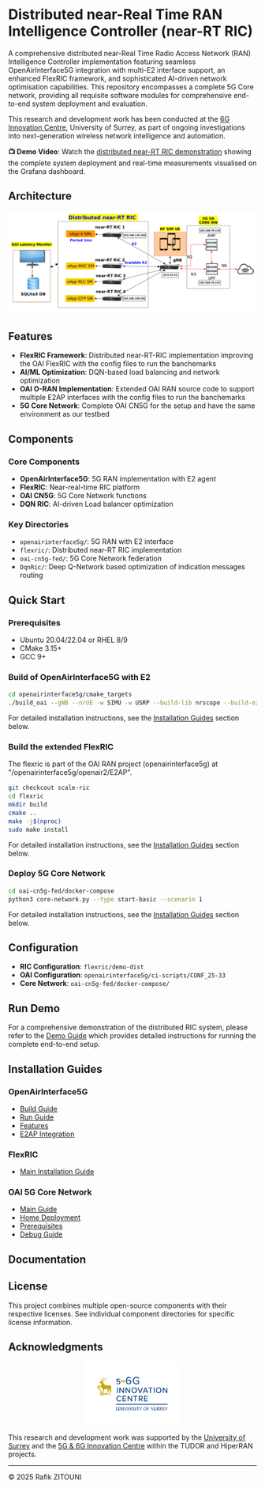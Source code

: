 # Distributed near-Real Time RAN Intelligence Controller (near-RT RIC)

A comprehensive distributed near-Real Time Radio Access Network (RAN) Intelligence Controller implementation featuring seamless OpenAirInterface5G integration with multi-E2 interface support, an enhanced FlexRIC framework, and sophisticated AI-driven network optimisation capabilities. This repository encompasses a complete 5G Core network, providing all requisite software modules for comprehensive end-to-end system deployment and evaluation.

This research and development work has been conducted at the [6G Innovation Centre](https://www.surrey.ac.uk/institute-communication-systems/5g-6g-innovation-centre), University of Surrey, as part of ongoing investigations into next-generation wireless network intelligence and automation.

**📺 Demo Video**: Watch the [distributed near-RT RIC demonstration](https://youtu.be/zdzNcn-rkQc) showing the complete system deployment and real-time measurements visualised on the Grafana dashboard.

## Architecture

![Architecture Deployment](ArchDeployment.png)

## Features

- **FlexRIC Framework**: Distributed near-RT-RIC implementation improving the OAI FlexRIC with the config files to run the banchemarks
- **AI/ML Optimization**: DQN-based load balancing and network optimization
- **OAI O-RAN Implementation**: Extended OAI RAN source code to support multiple E2AP interfaces with the config files to run the banchemarks
- **5G Core Network**: Complete OAI CN5G for the setup and have the same environment as our testbed

## Components

### Core Components
- **OpenAirInterface5G**: 5G RAN implementation with E2 agent
- **FlexRIC**: Near-real-time RIC platform
- **OAI CN5G**: 5G Core Network functions
- **DQN RIC**: AI-driven Load balancer optimization

### Key Directories
- `openairinterface5g/`: 5G RAN with E2 interface
- `flexric/`: Distributed near-RT RIC implementation
- `oai-cn5g-fed/`: 5G Core Network federation
- `DqnRic/`: Deep Q-Network based optimization of indication messages routing 

## Quick Start

### Prerequisites
- Ubuntu 20.04/22.04 or RHEL 8/9
- CMake 3.15+
- GCC 9+

### Build of OpenAirInterface5G with E2

```bash
cd openairinterface5g/cmake_targets
./build_oai --gNB --nrUE -w SIMU -w USRP --build-lib nrscope --build-e2 --ninja
```

For detailed installation instructions, see the [Installation Guides](#installation-guides) section below.

### Build the extended FlexRIC 

The flexric is part of the OAI RAN project (openairinterface5g) at "/openairinterface5g/openair2/E2AP". 
```bash
git checkcout scale-ric
cd flexric
mkdir build
cmake .. 
make -j$(nproc)
sudo make install
```
For detailed installation instructions, see the [Installation Guides](#installation-guides) section below.
### Deploy 5G Core Network

```bash
cd oai-cn5g-fed/docker-compose
python3 core-network.py --type start-basic --scenario 1
```

For detailed installation instructions, see the [Installation Guides](#installation-guides) section below.

## Configuration

- **RIC Configuration**: `flexric/demo-dist`
- **OAI Configuration**: `openairinterface5g/ci-scripts/CONF_25-33`
- **Core Network**: `oai-cn5g-fed/docker-compose/`

## Run Demo 

For a comprehensive demonstration of the distributed RIC system, please refer to the [Demo Guide](https://github.com/zitouni/flexric/blob/master/DEMO_DIST.md) which provides detailed instructions for running the complete end-to-end setup.


## Installation Guides

### OpenAirInterface5G
- [Build Guide](https://github.com/zitouni/openairinterface5g/blob/main/doc/BUILD.md)
- [Run Guide](https://github.com/zitouni/openairinterface5g/blob/main/doc/RUNMODEM.md)
- [Features](https://github.com/zitouni/openairinterface5g/blob/main/doc/FEATURE_SET.md)
- [E2AP Integration](https://github.com/zitouni/openairinterface5g/blob/main/openair2/E2AP/README.md)

### FlexRIC
- [Main Installation Guide](https://github.com/zitouni/flexric/blob/master/README.md)

### OAI 5G Core Network
- [Main Guide](https://github.com/zitouni/oai-cn5g-fed/blob/master/README.md)
- [Home Deployment](https://github.com/zitouni/oai-cn5g-fed/blob/master/docs/DEPLOY_HOME.md)
- [Prerequisites](https://github.com/zitouni/oai-cn5g-fed/blob/master/docs/DEPLOY_PRE_REQUISITES.md)
- [Debug Guide](https://github.com/zitouni/oai-cn5g-fed/blob/master/docs/DEBUG_5G_CORE.md)

## Documentation

## License

This project combines multiple open-source components with their respective licenses. See individual component directories for specific license information.

## Acknowledgments

<p align="center">
  <a href="https://www.surrey.ac.uk/institute-communication-systems/5g-6g-innovation-centre">
    <img src="https://github.com/zitouni/distributedRIC/blob/main/ICS_university-surrey.jpg" alt="University of Surrey" width="200">
  </a>
</p>

This research and development work was supported by the [University of Surrey](https://www.surrey.ac.uk/) and the [5G & 6G Innovation Centre](https://www.surrey.ac.uk/institute-communication-systems/5g-6g-innovation-centre) within the TUDOR and HiperRAN projects.

---

© 2025 Rafik ZITOUNI
